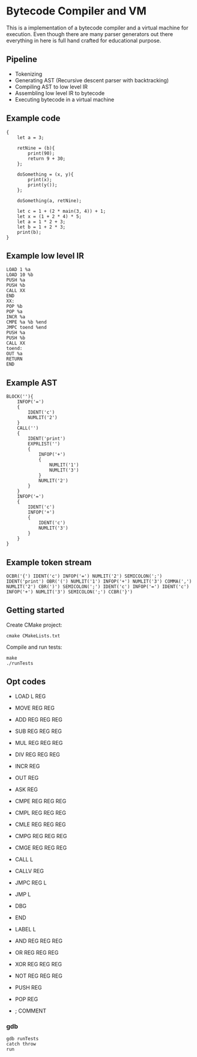 # Bytecode Compiler and VM

This is a implementation of a bytecode compiler and a virtual machine for execution. Even though there are many parser generators out there everything in here is full hand crafted for educational purpose.

## Pipeline

* Tokenizing
* Generating AST (Recursive descent parser with backtracking)
* Compiling AST to low level IR
* Assembling low level IR to bytecode
* Executing bytecode in a virtual machine

## Example code
```
{
    let a = 3;

    retNine = (b){
        print(90);
        return 9 + 30;
    };

    doSomething = (x, y){
        print(x);
        print(y());
    };

    doSomething(a, retNine);

    let c = 1 + (2 * main(3, 4)) + 1;
    let x = (1 + 2 * 4) * 5;
    let a = 1 * 2 + 3;
    let b = 1 + 2 * 3;
    print(b);
}
```

## Example low level IR

```
LOAD 1 %a
LOAD 10 %b
PUSH %a
PUSH %b
CALL XX
END
XX:
POP %b
POP %a
INCR %a
CMPE %a %b %end
JMPC toend %end
PUSH %a
PUSH %b
CALL XX
toend:
OUT %a
RETURN
END
```

## Example AST
```
BLOCK(''){
    INFOP('=')
    {
        IDENT('c')
        NUMLIT('2')
    }
    CALL('')
    {
        IDENT('print')
        EXPRLIST('')
        {
            INFOP('+')
            {
                NUMLIT('1')
                NUMLIT('3')
            }
            NUMLIT('2')
        }
    }
    INFOP('=')
    {
        IDENT('c')
        INFOP('+')
        {
            IDENT('c')
            NUMLIT('3')
        }
    }
}
```

## Example token stream

```
OCBR('{') IDENT('c') INFOP('=') NUMLIT('2') SEMICOLON(';') IDENT('print') OBR('(') NUMLIT('1') INFOP('+') NUMLIT('3') COMMA(',') NUMLIT('2') CBR(')') SEMICOLON(';') IDENT('c') INFOP('=') IDENT('c') INFOP('+') NUMLIT('3') SEMICOLON(';') CCBR('}')
```

## Getting started

Create CMake project:

```
cmake CMakeLists.txt
```

Compile and run tests:

```
make
./runTests
```

## Opt codes

* LOAD    L   REG
* MOVE    REG REG

* ADD     REG REG REG
* SUB     REG REG REG
* MUL     REG REG REG
* DIV     REG REG REG

* INCR    REG

* OUT     REG
* ASK     REG

* CMPE    REG REG REG
* CMPL    REG REG REG
* CMLE    REG REG REG
* CMPG    REG REG REG
* CMGE    REG REG REG

* CALL    L
* CALLV   REG

* JMPC    REG L 
* JMP     L

* DBG
* END
* LABEL   L

* AND     REG REG REG
* OR      REG REG REG
* XOR     REG REG REG
* NOT     REG REG REG

* PUSH    REG
* POP     REG

* ; COMMENT

### gdb

```
gdb runTests
catch throw
run
```
